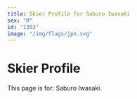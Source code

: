 ```yaml
---
title: Skier Profile for Saburo Iwasaki
sex: "M"
id: "1353"
image: "/img/flags/jpn.svg" 
---
```


# Skier Profile

This page is for: Saburo Iwasaki.
    